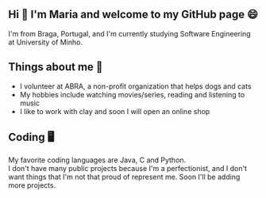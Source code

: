 
## Hi 👋 I'm Maria and welcome to my GitHub page :smile:  
I'm from Braga, Portugal, and I'm currently studying Software Engineering at University of Minho.    


## Things about me :woman:
- I volunteer at ABRA, a non-profit organization that helps dogs and cats
- My hobbies include watching movies/series, reading and listening to music
- I like to work with clay and soon I will open an online shop
 
## Coding :desktop_computer:	
My favorite coding languages are Java, C and Python.  
I don't have many public projects because I'm a perfectionist, and I don't want things that I'm not that proud of represent me. Soon I'll be adding more projects. 

<!--
**mj-ramos/mj-ramos** is a ✨ _special_ ✨ repository because its `README.md` (this file) appears on your GitHub profile.

Here are some ideas to get you started:

- 🔭 I’m currently working on ...
- 🌱 I’m currently learning ...
- 👯 I’m looking to collaborate on ...
- 🤔 I’m looking for help with ...
- 💬 Ask me about ...
- 📫 How to reach me: ...
- 😄 Pronouns: ...
- ⚡ Fun fact: ...
-->
